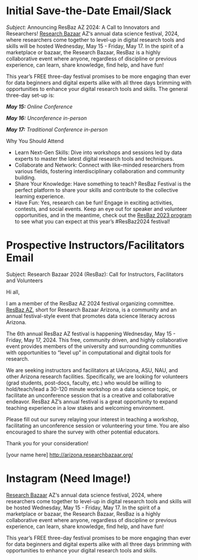 # Initial Save-the-Date Email/Slack
*Subject:* Announcing ResBaz AZ 2024: A Call to Innovators and Researchers!
[Research Bazaar](https://researchbazaar.arizona.edu/) AZ‘s annual data science festival, 2024, where researchers come together to level-up in digital research tools and skills will be hosted Wednesday, May 15 - Friday, May 17. In the spirit of a marketplace or bazaar, the Research Bazaar, ResBaz is a highly collaborative event where anyone, regardless of discipline or previous experience, can learn, share knowledge, find help, and have fun!

This year’s FREE three-day festival promises to be more engaging than ever for data beginners and digital experts alike with all three days brimming with opportunities to enhance your digital research tools and skills. The general three-day set-up is:

_**May 15:** Online Conference_

_**May 16:** Unconference in-person_

_**May 17:** Traditional Conference in-person_

Why You Should Attend
- Learn Next-Gen Skills: Dive into workshops and sessions led by data experts to master the latest digital research tools and techniques.
- Collaborate and Network: Connect with like-minded researchers from various fields, fostering interdisciplinary collaboration and community building.
- Share Your Knowledge: Have something to teach? ResBaz Festival is the perfect platform to share your skills and contribute to the collective learning experience.
- Have Fun: Yes, research can be fun! Engage in exciting activities, contests, and social events.
Keep an eye out for speaker and volunteer opportunities, and in the meantime, check out the [ResBaz 2023 program](https://researchbazaar.arizona.edu/resbaz/Arizona2023.html) to see what you can expect at this year’s #ResBaz2024 festival!


# Prospective Instructors/Facilitators Email
Subject: Research Bazaar 2024 (ResBaz): Call for Instructors, Facilitators and  Volunteers

Hi all,

I am a member of the ResBaz AZ 2024 festival organizing committee. [ResBaz AZ](https://researchbazaar.arizona.edu/), short for Research Bazaar Arizona, is a community and an annual festival-style event that promotes data science literacy across Arizona. 


The 6th annual ResBaz AZ festival is happening Wednesday, May 15 - Friday, May 17, 2024. This free, community driven, and highly collaborative event provides members of the university and surrounding communities with opportunities to “level up” in computational and digital tools for research.


We are seeking instructors and facilitators at UArizona, ASU, NAU, and other Arizona research facilities. Specifically, we are looking for volunteers (grad students, post-docs, faculty, etc.) who would be willing to hold/teach/lead a 30-120 minute workshop on a data science topic, or facilitate an unconference session that is a creative and collaborative endeavor. ResBaz AZ’s annual festival is a great opportunity to expand teaching experience in a low stakes and welcoming environment. 


Please fill out our survey relaying your interest in teaching a workshop, facilitating an unconference session or volunteering your time. You are also encouraged to share the survey with other potential educators. 

Thank you for your consideration! 

[your name here]
http://arizona.researchbazaar.org/ 


# Instagram (Need Image!)
[Research Bazaar](https://researchbazaar.arizona.edu/) AZ‘s annual data science festival, 2024, where researchers come together to level-up in digital research tools and skills will be hosted Wednesday, May 15 - Friday, May 17. In the spirit of a marketplace or bazaar, the Research Bazaar, ResBaz is a highly collaborative event where anyone, regardless of discipline or previous experience, can learn, share knowledge, find help, and have fun!

This year’s FREE three-day festival promises to be more engaging than ever for data beginners and digital experts alike with all three days brimming with opportunities to enhance your digital research tools and skills.
